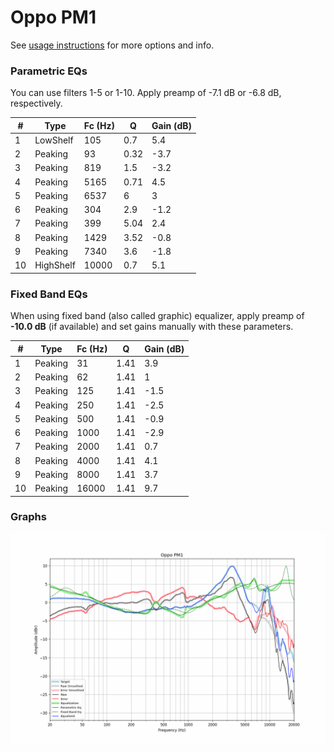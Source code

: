 # Oppo PM1
See [usage instructions](https://github.com/jaakkopasanen/AutoEq#usage) for more options and info.

### Parametric EQs
You can use filters 1-5 or 1-10. Apply preamp of -7.1 dB or -6.8 dB, respectively.

|   # | Type      |   Fc (Hz) |    Q |   Gain (dB) |
|-----|-----------|-----------|------|-------------|
|   1 | LowShelf  |       105 | 0.7  |         5.4 |
|   2 | Peaking   |        93 | 0.32 |        -3.7 |
|   3 | Peaking   |       819 | 1.5  |        -3.2 |
|   4 | Peaking   |      5165 | 0.71 |         4.5 |
|   5 | Peaking   |      6537 | 6    |         3   |
|   6 | Peaking   |       304 | 2.9  |        -1.2 |
|   7 | Peaking   |       399 | 5.04 |         2.4 |
|   8 | Peaking   |      1429 | 3.52 |        -0.8 |
|   9 | Peaking   |      7340 | 3.6  |        -1.8 |
|  10 | HighShelf |     10000 | 0.7  |         5.1 |

### Fixed Band EQs
When using fixed band (also called graphic) equalizer, apply preamp of **-10.0 dB** (if available) and set gains manually with these parameters.

|   # | Type    |   Fc (Hz) |    Q |   Gain (dB) |
|-----|---------|-----------|------|-------------|
|   1 | Peaking |        31 | 1.41 |         3.9 |
|   2 | Peaking |        62 | 1.41 |         1   |
|   3 | Peaking |       125 | 1.41 |        -1.5 |
|   4 | Peaking |       250 | 1.41 |        -2.5 |
|   5 | Peaking |       500 | 1.41 |        -0.9 |
|   6 | Peaking |      1000 | 1.41 |        -2.9 |
|   7 | Peaking |      2000 | 1.41 |         0.7 |
|   8 | Peaking |      4000 | 1.41 |         4.1 |
|   9 | Peaking |      8000 | 1.41 |         3.7 |
|  10 | Peaking |     16000 | 1.41 |         9.7 |

### Graphs
![](./Oppo%20PM1.png)
